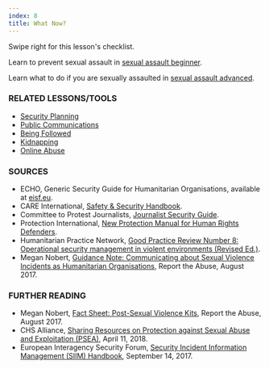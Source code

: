 ```yaml
---
index: 8
title: What Now?
---
```

Swipe right for this lesson's checklist.

Learn to prevent sexual assault in [sexual assault beginner](umbrella://incident-response/sexual-assault/advanced).

Learn what to do if you are sexually assaulted in [sexual assault advanced](umbrella://incident-response/sexual-assault/advanced).

### RELATED LESSONS/TOOLS

*   [Security Planning](umbrella://assess-your-risk/security-planning)
*   [Public Communications](umbrella://work/public-communications)
*   [Being Followed](umbrella://work/being-followed)
*   [Kidnapping](umbrella://incident-response/kidnapping/beginner)
*   [Online Abuse](umbrella://communications/online-abuse)

### SOURCES 

*   ECHO, Generic Security Guide for Humanitarian Organisations, available at [eisf.eu](https://www.eisf.eu/library/generic-security-guide-for-humanitarian-organisations/).
*   CARE International, [Safety & Security Handbook](https://www.eisf.eu/wp-content/uploads/2014/09/0614-Macpherson-2004-CARE-International-Safety-and-Security-Handbook.pdf).
*   Committee to Protest Journalists, [Journalist Security Guide](https://cpj.org/reports/2012/04/journalist-security-guide.php).
*   Protection International, [New Protection Manual for Human Rights Defenders](https://www.protectioninternational.org/en/node/1106).
*   Humanitarian Practice Network, [Good Practice Review Number 8: Operational security management in violent environments (Revised Ed.)](http://odihpn.org/wp-content/uploads/2010/11/GPR_8_revised2.pdf).
*   Megan Nobert, [Guidance Note: Communicating about Sexual Violence
Incidents as Humanitarian Organisations](https://www.eisf.eu/wp-content/uploads/2017/08/2194-Report-the-Abuse-2017-Guidance-Note-Communicating-about-Sexual-Violence-Incidents-as-Humanitarian-Organisations.pdf), Report the Abuse, August 2017.

### FURTHER READING

*	Megan Nobert, [Fact Sheet: Post-Sexual Violence Kits](https://www.eisf.eu/wp-content/uploads/2017/08/2195-Report-the-Abuse-2017-Fact-Sheet-Post-Sexual-Violence-Kits.pdf), Report the Abuse, August 2017.
*   CHS Alliance, [Sharing Resources on Protection against Sexual Abuse and Exploitation (PSEA)](https://www.chsalliance.org/news/latest-news/sharing-resources-on-psea), April 11, 2018.
*   European Interagency Security Forum, [Security Incident Information Management (SIIM) Handbook](https://www.eisf.eu/library/security-incident-information-management-handbook/), September 14, 2017.